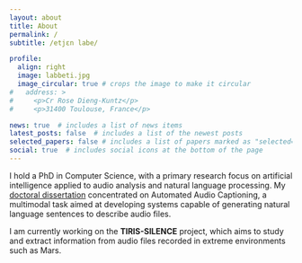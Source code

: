 ```yaml
---
layout: about
title: About
permalink: /
subtitle: /etjɛn labe/

profile:
  align: right
  image: labbeti.jpg
  image_circular: true # crops the image to make it circular
#   address: >
#     <p>Cr Rose Dieng-Kuntz</p>
#     <p>31400 Toulouse, France</p>

news: true  # includes a list of news items
latest_posts: false  # includes a list of the newest posts
selected_papers: false # includes a list of papers marked as "selected={true}"
social: true  # includes social icons at the bottom of the page
---
```


I hold a PhD in Computer Science, with a primary research focus on artificial intelligence applied to audio analysis and natural language processing. My [doctoral dissertation](http://thesesups.ups-tlse.fr/6084/1/2024TLSES054.pdf) concentrated on Automated Audio Captioning, a multimodal task aimed at developing systems capable of generating natural language sentences to describe audio files.

I am currently working on the **TIRIS-SILENCE** project, which aims to study and extract information from audio files recorded in extreme environments such as Mars.

<!-- PhD in computer science, mainly focused on deep learning methods for audio analysis and natural language processing. My thesis was focused on **Automated Audio Captioning**, a multimodal task aiming to build systems able of describing an audio file using a sentence written in natural language. -->

<!-- I'm a PhD student currently working on Artificial Intelligence for computational analysis of audio events using deep learning methods. My research focuses on **Automated Audio Captioning**, a multimodal task aiming to build systems capable of describing an audio file using a sentence written in natural language. I am currently working at the <a href='https://www.irit.fr/en/home/'>Computer Science Research Institute of Toulouse</a>, in France. -->

<!-- During my PhD, I have worked a lot with recent deep learning approaches, treated crossmodal data and worked on several supercomputers like [Jean Zay](https://www.cnrs.fr/en/press/jean-zay-frances-most-powerful-supercomputer-research). In a few months, I'm going to finish my PhD thesis, but I'd like to continue participating in the development of AI to help improve society. -->

<!-- Write your biography here. Tell the world about yourself. Link to your favorite [subreddit](http://reddit.com). You can put a picture in, too. The code is already in, just name your picture `prof_pic.jpg` and put it in the `img/` folder.

Put your address / P.O. box / other info right below your picture. You can also disable any of these elements by editing `profile` property of the YAML header of your `_pages/about.md`. Edit `_bibliography/papers.bib` and Jekyll will render your [publications page](/al-folio/publications/) automatically.

Link to your social media connections, too. This theme is set up to use [Font Awesome icons](http://fortawesome.github.io/Font-Awesome/) and [Academicons](https://jpswalsh.github.io/academicons/), like the ones below. Add your Facebook, Twitter, LinkedIn, Google Scholar, or just disable all of them. -->
